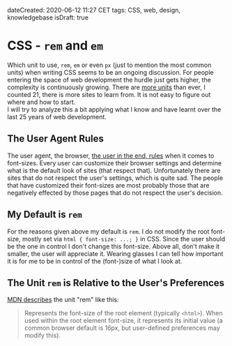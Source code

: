 dateCreated: 2020-06-12 11:27 CET
tags: CSS, web, design, knowledgebase
isDraft: true

# CSS - `rem` **and** `em`
Which unit to use, `rem`, `em` or even `px` (just to mention the most common units) when writing CSS
seems to be an ongoing discussion. For people entering the space of web development
the hurdle just gets higher, the complexity is continuously growing. There are 
[more units](https://developer.mozilla.org/en-US/docs/Web/CSS/length#Units) than ever,  I counted 21, 
there is more sites to learn from. It is not easy to  figure out where and how to start.\
I will try to analyze this a bit applying what I know and have learnt over the last
25 years of web development.

## The User Agent Rules
The user agent, the browser, 
[the user in the end, rules](/tidbits/2020/04/the-end-user-always-has-ultimate-control/) 
when it comes to font-sizes.
Every user can customize their browser settings and determine what is the default look of sites (that respect that).
Unfortunately there are sites that do not respect the user's settings, which is quite sad.
The people that have customized their font-sizes are most probably those that are negatively effected by 
those pages that do not respect the user's decision.

## My Default is `rem`
For the reasons given above my default is `rem`.
I do not modify the root font-size, mostly set via `html { font-size: ...; }` in CSS.
Since the user should be the one in control I don't change this font-size.
Above all, don't make it smaller, the user will appreciate it.
Wearing glasses I can tell how important it is for me to be in control of the (font-)size
of what I look at.

## The Unit `rem` is Relative to the User's Preferences
[MDN describes](https://developer.mozilla.org/en-US/docs/Web/CSS/length#rem) 
the unit "rem" like this:
> Represents the font-size of the root element (typically `<html>`). 
> When used within the root element font-size, it represents its initial value 
> (a common browser default is 16px, but user-defined preferences may modify this).


